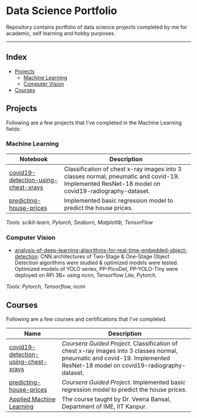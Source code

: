 # Data Science Portfolio
Repository contains portfolio of data science projects completed by me for academic, self learning and hobby purposes. 

------------------------------------------------------------------------------
## Index

* [Projects](#projects)
    * [Machine Learning](#machine-learning)
    * [Computer Vision](#computer-vision)
* [Courses](#courses)


## Projects
Following are a few projects that I've completed in the Machine Learning fields:

### Machine Learning

| Notebook                                                                                                     | Description |
|--------------------------------------------------------------------------------------------------------------|-------------------------------------------------------------------------------------------------------------------------------------------------------------------|
| [covid19-detection-using-chest-xrays](https://coursera.org/share/97a33444e9f05323d7e3b8b2eea60417)                             | Classification of chest x-ray images into 3 classes normal, pneumatic and covid-19. Implemented ResNet-18 model on covid19-radiography-dataset.|
| [predicting-house-prices](https://coursera.org/share/88a480a84e876bf84bc8c2ecfd203fcc)                                         | Implemented basic regression model to predict the house prices.|

_Tools: scikit-learn, Pytorch, Seaborn, Matplotlib, TensorFlow_


### Computer Vision

- [analysis-of-deep-learning-algorithms-for-real-time-embedded-object-detection](https://github.com/sajal2692/disaster-message-classifier): CNN architectures of Two-Stage & One-Stage Object Detection algorithms were studied & optimized models were tested. Optimized models of YOLO series, PP-PicoDet, PP-YOLO-TIny were deployed on RPi 3B+ using ncnn, Tensorflow Lite, Pytorch. 

_Tools: Pytorch, Tensorflow, ncnn_


## Courses
Following are a few courses and certifications that I've completed. 

| Name                                                                                                     | Description |
|--------------------------------------------------------------------------------------------------------------|-------------------------------------------------------------------------------------------------------------------------------------------------------------------|
| [covid19-detection-using-chest-xrays](https://coursera.org/share/97a33444e9f05323d7e3b8b2eea60417)                             | _Coursera Guided Project_. Classification of chest x-ray images into 3 classes normal, pneumatic and covid-19. Implemented ResNet-18 model on covid19-radiography-dataset.|
| [predicting-house-prices](https://coursera.org/share/88a480a84e876bf84bc8c2ecfd203fcc)                                         | _Coursera Guided Project_. Implemented basic regression model to predict the house prices.|
| [Applied Machine Learning](https://github.com/AshishBhatti/data-science-portfolio/tree/main/applied-machine-learning-ime673a)                                         | The course taught by Dr. Veena Bansal, Department of IME, IIT Kanpur.|



